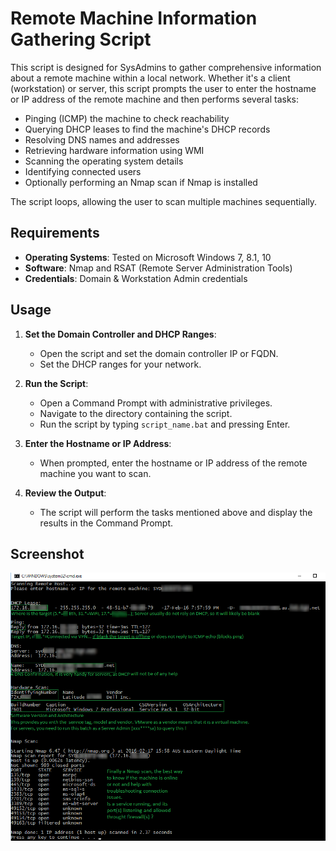  # Remote Machine Information Gathering Script

This script is designed for SysAdmins to gather comprehensive information about a remote machine within a local network. Whether it's a client (workstation) or server, this script prompts the user to enter the hostname or IP address of the remote machine and then performs several tasks:

- Pinging (ICMP) the machine to check reachability
- Querying DHCP leases to find the machine's DHCP records
- Resolving DNS names and addresses
- Retrieving hardware information using WMI
- Scanning the operating system details
- Identifying connected users
- Optionally performing an Nmap scan if Nmap is installed

The script loops, allowing the user to scan multiple machines sequentially.

## Requirements

- **Operating Systems**: Tested on Microsoft Windows 7, 8.1, 10
- **Software**: Nmap and RSAT (Remote Server Administration Tools)
- **Credentials**: Domain & Workstation Admin credentials

## Usage

1. **Set the Domain Controller and DHCP Ranges**:
   - Open the script and set the domain controller IP or FQDN.
   - Set the DHCP ranges for your network.

2. **Run the Script**:
   - Open a Command Prompt with administrative privileges.
   - Navigate to the directory containing the script.
   - Run the script by typing `script_name.bat` and pressing Enter.

3. **Enter the Hostname or IP Address**:
   - When prompted, enter the hostname or IP address of the remote machine you want to scan.

4. **Review the Output**:
   - The script will perform the tasks mentioned above and display the results in the Command Prompt.

## Screenshot

![Script Output](ScriptOutput.png)
